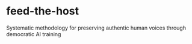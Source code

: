 # feed-the-host
Systematic methodology for preserving authentic human voices through democratic AI training
